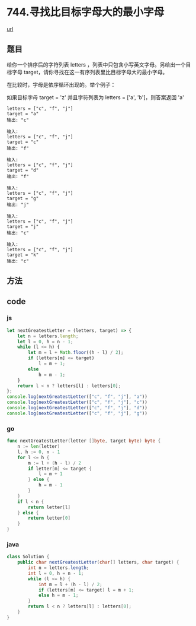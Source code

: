 # 744.寻找比目标字母大的最小字母


[url](https://leetcode-cn.com/problems/find-smallest-letter-greater-than-target/)


## 题目
给你一个排序后的字符列表 letters ，列表中只包含小写英文字母。另给出一个目标字母 target，请你寻找在这一有序列表里比目标字母大的最小字母。

在比较时，字母是依序循环出现的。举个例子：

如果目标字母 target = 'z' 并且字符列表为 letters = ['a', 'b']，则答案返回 'a'

```
letters = ["c", "f", "j"]
target = "a"
输出: "c"

输入:
letters = ["c", "f", "j"]
target = "c"
输出: "f"

输入:
letters = ["c", "f", "j"]
target = "d"
输出: "f"

输入:
letters = ["c", "f", "j"]
target = "g"
输出: "j"

输入:
letters = ["c", "f", "j"]
target = "j"
输出: "c"

输入:
letters = ["c", "f", "j"]
target = "k"
输出: "c"
```


## 方法


## code

### js

```js
let nextGreatestLetter = (letters, target) => {
    let n = letters.length;
    let l = 0, h = n - 1;
    while (l <= h) {
        let m = l + Math.floor((h - l) / 2);
        if (letters[m] <= target)
            l = m + 1;
        else
            h = m - 1;
    }
    return l < n ? letters[l] : letters[0];
};
console.log(nextGreatestLetter(["c", "f", "j"], "a"))
console.log(nextGreatestLetter(["c", "f", "j"], "c"))
console.log(nextGreatestLetter(["c", "f", "j"], "d"))
console.log(nextGreatestLetter(["c", "f", "j"], "g"))
```

### go

```go
func nextGreatestLetter(letter []byte, target byte) byte {
	n := len(letter)
	l, h := 0, n - 1
	for l <= h {
		m := l + (h - l) / 2
		if letter[m] <= target {
			l = m + 1
		} else {
			h = m - 1
		}
	}
	if l < n {
		return letter[l]
	} else {
		return letter[0]
	}
}
```

### java

```java
class Solution {
    public char nextGreatestLetter(char[] letters, char target) {
        int n = letters.length;
        int l = 0, h = n - 1;
        while (l <= h) {
            int m = l + (h - l) / 2;
            if (letters[m] <= target) l = m + 1;
            else h = m - 1;
        }
        return l < n ? letters[l] : letters[0];
    }
}
```

